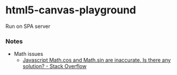html5-canvas-playground
=======================
Run on SPA server
### Notes
- Math issues
  - [Javascript Math.cos and Math.sin are inaccurate. Is there any solution? - Stack Overflow](https://stackoverflow.com/questions/6223616/javascript-math-cos-and-math-sin-are-inaccurate-is-there-any-solution)